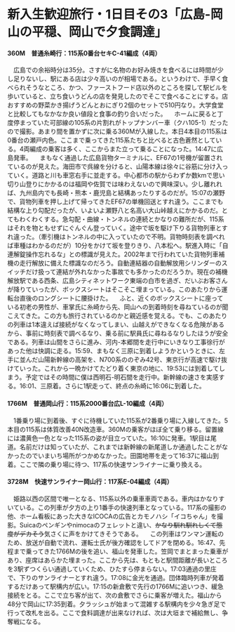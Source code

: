 # 新入生歓迎旅行・1日目その3「広島-岡山の平穏、岡山で夕食調達」

<div class="section">

#### 360M　普通糸崎行：115系0番台セキC-41編成（4両）

　広島での余裕時分は35分。さすがに名物のお好み焼きを食べるには時間が少し足りないし、駅にある店は少々高いのが相場である。というわけで、手早く食べられそうなところ、かつ、ファーストフード店以外のところを探して駅ビルを歩いていると、立ち食いうどんの店を発見したのでそこで食べることにする。店おすすめの野菜かき揚げうどんとおにぎり2個のセットで510円なり。大学食堂と比較してもなかなか良い値段と食事の釣り合いだった。 　ホームに戻ると丁度停まっていた可部線の105系の片割れがトップナンバー車（クハ105-1）だったので撮影。あまり間を置かずに次に乗る360Mが入線した。本日4本目の115系は0番台の瀬戸内色。ここまで乗ってきた115系たちと比べると古色蒼然としている。4両編成の乗客は多く、ここからまた立って乗ることになった。14:47に広島発車。 　まもなく通過した広島貨物ターミナルに、EF67の1号機が留置されているのが見えた。海田市で呉線を分けると、山陽本線は徐々に谷筋に分け入っていく。道路と川も車窓右手に並走する。中心都市の駅からわずか数kmで思い切り山登りにかかるのは福岡や佐賀では味わえないので興味深い。少し離れれば、九州島内でも長崎・熊本・鹿児島と結構あったりするのだが。15:07の瀬野で、貨物列車を押し上げて帰ってきたEF67の単機回送とすれ違う。ここまでも結構な上り勾配だったが、いよいよ瀬野八と名高い大山峠越えにかかるのだ。とてもわくわくする。急勾配・曲線・トンネルの連続とかなりの難所だが、115系はそれを物ともせずにぐんぐん登っていく。途中で坂を駆け下りる貨物列車とすれ違った。（牽引機はトンネルの中に入っていたので不明。貨物時刻表を調べれば車種はわかるのだが）10分をかけて坂を登りきり、八本松へ。駅進入時に「自連解錠操作忘れるな」との標識が見えた。2002年まで行われていた貨物列車補機の走行解放に備えた標識なのだろう。自動連結器の自動解放用シリンダーのスイッチだけ扱って連結が外れなかった事故でも多かったのだろうか。現在の補機解放駅である西条、広島シティネットワーク東端の白市を過ぎ、だいぶお客さんが降りていったが、ボックスシートはそこそこ埋まっている。このあたりから運転台直後のロングシートに腰掛けた。 　ふと、近くのボックスシートに座っている初老の男性が、車掌氏に糸崎から先、岡山への到着時刻を尋ねているのが聞こえてきた。この方も旅行されているのかと親近感を覚える。でも、このあたりの列車は1本違えば接続がなくなってしまい、山越えができなくなる危険があるから、事前に時刻表で調べるなり、乗る前に駅員氏に尋ねるなりしたほうが安全である。列車は山間をさらに進み、河内-本郷間を走行中にいきなり工事徐行があった他は快調に走る。15:59、まもなく三原に到着しようかというときに、左手に並んだ山陽新幹線の高架を、N700系ののぞみ42号、東京行が高速で駆け抜けていった。これから一晩かけてたどり着く東京の地に、19:53には到着してしまう。予定ではその時間に僕は西明石-明石間を走行中。新幹線の速さを実感する。16:01、三原着。さらに1駅走って、終点の糸崎に16:06に到着した。

#### 1766M　普通岡山行：115系2000番台広L-10編成（4両）

　1番乗り場に到着後、すぐに待機していた115系が2番乗り場に入線してきた。5本目の115系は体質改善40N改造車。360Mの乗客がほぼ全て乗り移る。留置線には濃黄色一色となった115系の姿が目立っていた。16:10に発車。1駅目は尾道。名前だけは知っていたが、これまでは新幹線の新尾道しか通過したことがなかったのでいまいち場所がつかめなかった。田園地帯を走って16:37に福山到着。ここで隣の乗り場に待つ、117系の快速サンライナーに乗り換える。

#### 3728M　快速サンライナー岡山行：117系E-04編成（4両）

　姫路以西の区間で唯一となる、115系以外の乗車車両である。車内はかなりすいている。この列車が夕方の上り1番手の快速列車となっている。117系の撮影の他、ホーム看板にあった大きなICOCAの広告とカモノハシ「イコちゃん」を撮影。Suicaのペンギンやnimocaのフェレットと違い、~~かなり馴れ馴れしくて態度がデカそう~~気さくに声をかけてきそうである。 　この列車はワンマン運転のため、放送が自動で流れ、運転士氏が後方確認をしてドアを閉める。16:47、先程まで乗ってきた1766Mの後を追い、福山を発車した。笠岡でまとまった乗車があり、座席はあらかた埋まった。ここから先は、もともと駅間距離が長いところを3駅ずつくらい通過していくため、ひたすら停まらない。17:03通過の里庄で、下りのサンライナーとすれ違う。17:08に金光を通過。団体臨時列車が発着するだけあって駅構内が広い。17:15の新倉敷で先行の1766Mに追いつき、緩急接続をとる。ここで立ち客が出て、次の倉敷でさらに乗客が増えた。福山から48分で岡山に17:35到着。夕ラッシュが始まって混雑する駅構内を少々急ぎ足で行って改札を出る。ここで食料調達が出来なければ、次は大垣まで補給無し、争奪戦になる。</div>